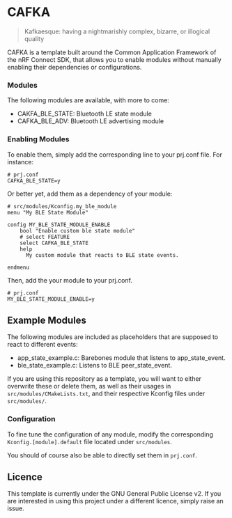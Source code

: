 # CAFKA

> Kafkaesque: having a nightmarishly complex, bizarre, or illogical quality

CAFKA is a template built around the Common Application Framework of the
nRF Connect SDK, that allows you to enable modules without manually enabling
their dependencies or configurations.


### Modules

The following modules are available, with more to come:

- CAKFA_BLE_STATE: Bluetooth LE state module
- CAFKA_BLE_ADV: Bluetooth LE advertising module


### Enabling Modules

To enable them, simply add the corresponding line to your prj.conf file.
For instance:

```
# prj.conf
CAFKA_BLE_STATE=y
```

Or better yet, add them as a dependency of your module:

```Kconfig
# src/modules/Kconfig.my_ble_module
menu "My BLE State Module"

config MY_BLE_STATE_MODULE_ENABLE
	bool "Enable custom ble state module"
	# select FEATURE
	select CAFKA_BLE_STATE
	help
	  My custom module that reacts to BLE state events.

endmenu

```

Then, add the your module to your prj.conf.

```
# prj.conf
MY_BLE_STATE_MODULE_ENABLE=y
```


## Example Modules

The following modules are included as placeholders that are supposed to react to different events:

- app_state_example.c: Barebones module that listens to app_state_event.
- ble_state_example.c: Listens to BLE peer_state_event.


If you are using this repository as a template, you will want to either overwrite these
or delete them, as well as their usages in `src/modules/CMakeLists.txt`, and their respective
Kconfig files under `src/modules/`.


### Configuration

To fine tune the configuration of any module, modify the corresponding
`Kconfig.[module].default` file located under `src/modules`.

You should of course also be able to directly set them in `prj.conf`.


## Licence

This template is currently under the GNU General Public License v2.
If you are interested in using this project under a different licence, simply raise an issue.


<!-- MODULES -->
[ble_state]: https://developer.nordicsemi.com/nRF_Connect_SDK/doc/latest/nrf/libraries/caf/ble_state.html
[ble_adv]: https://developer.nordicsemi.com/nRF_Connect_SDK/doc/latest/nrf/libraries/caf/ble_adv.html
